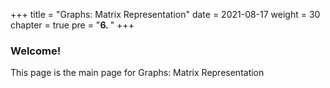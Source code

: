 +++
title = "Graphs: Matrix Representation"
date = 2021-08-17
weight = 30
chapter = true
pre = "<b>6.  </b>"
+++
### Welcome!
This page is the main page for Graphs: Matrix Representation
